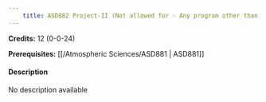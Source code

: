 ```yaml
---
    title: ASD882 Project-II (Not allowed for - Any program other than AST and ASZ)
---
```

**Credits:** 12 (0-0-24)



**Prerequisites:** [[/Atmospheric Sciences/ASD881 | ASD881]]

#### Description 
No description available